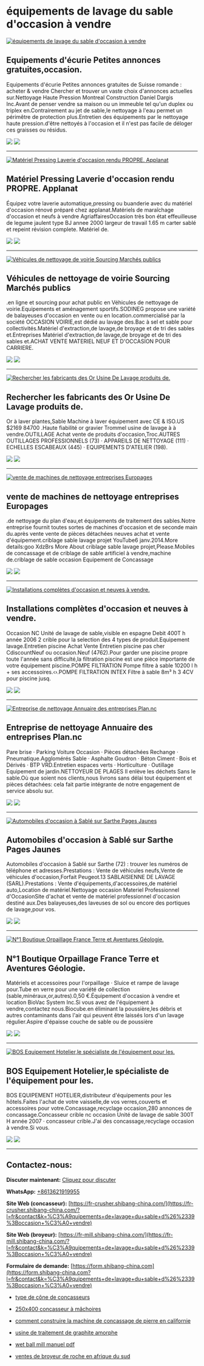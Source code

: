 # équipements de lavage du sable d&#39;occasion à vendre

<a href="https://swt.shibang-china.com/?l=fr&img&k=%C3%A9quipements+de+lavage+du+sable+d%26%2339%3Boccasion+%C3%A0+vendre" target="_blank">![équipements de lavage du sable d&#39;occasion à vendre](http://static.shibang-china.com/all-800x300/797.jpg)</a>

## Equipements d&#39;écurie Petites annonces gratuites,occasion.
Equipements d&#39;écurie Petites annonces gratuites de Suisse romande : acheter &amp; vendre Chercher et trouver un vaste choix d&#39;annonces actuelles sur.Nettoyage Haute Pression Montreal Construction Daniel Dargis Inc.Avant de penser vendre sa maison ou un immeuble tel qu&#39;un duplex ou triplex en.Contrairement au jet de sable,le nettoyage à l&#39;eau permet un périmêtre de protection plus.Entretien des équipements par le nettoyage haute pression.d&#39;être nettoyés à l&#39;occasion et il n&#39;est pas facile de déloger ces graisses ou résidus.


<a href="https://whatsapp.shibangsoft.com/WhatsApp.php" target="_blank" title="WhatsApp">![](http://static.shibang-china.com/icon/whatsapp.png)</a> <a href="https://swt.shibang-china.com/?l=fr&icon&k=%C3%A9quipements+de+lavage+du+sable+d%26%2339%3Boccasion+%C3%A0+vendre" target="_blank">![](http://static.shibang-china.com/icon/chat-fr.png)</a>

---

<a href="https://swt.shibang-china.com/?l=fr&img&k=%C3%A9quipements+de+lavage+du+sable+d%26%2339%3Boccasion+%C3%A0+vendre" target="_blank">![Matériel Pressing Laverie d&#39;occasion rendu PROPRE. Applanat](http://static.shibang-china.com/all-800x300/1332.jpg)</a>

## Matériel Pressing Laverie d&#39;occasion rendu PROPRE. Applanat
Équipez votre laverie automatique,pressing ou buanderie avec du matériel d&#39;occasion rénové préparé chez applanat.Matériels de maraîchage d&#39;occasion et neufs à vendre AgriaffairesOccasion très bon état effeuilleuse de legume jaulent type BJ annee 2000 largeur de travail 1.65 m carter sablé et repeint révision complete. Matériel de.


<a href="https://whatsapp.shibangsoft.com/WhatsApp.php" target="_blank" title="WhatsApp">![](http://static.shibang-china.com/icon/whatsapp.png)</a> <a href="https://swt.shibang-china.com/?l=fr&icon&k=%C3%A9quipements+de+lavage+du+sable+d%26%2339%3Boccasion+%C3%A0+vendre" target="_blank">![](http://static.shibang-china.com/icon/chat-fr.png)</a>

---

<a href="https://swt.shibang-china.com/?l=fr&img&k=%C3%A9quipements+de+lavage+du+sable+d%26%2339%3Boccasion+%C3%A0+vendre" target="_blank">![Véhicules de nettoyage de voirie Sourcing Marchés publics](http://static.shibang-china.com/all-800x300/1523.jpg)</a>

## Véhicules de nettoyage de voirie Sourcing Marchés publics
.en ligne et sourcing pour achat public en Véhicules de nettoyage de voirie.Equipements et aménagement sportifs.SODINEG propose une variété de balayeuses d&#39;occasion en vente ou en location.commercialisé par la société OCCASION VOIRIE,est dédié au lavage des.Bac à sel et sable pour collectivités.Matériel d&#39;extraction,de lavage,de broyage et de tri des sables et.Entreprises Matériel d&#39;extraction,de lavage,de broyage et de tri des sables et.ACHAT VENTE MATERIEL NEUF ET D&#39;OCCASION POUR CARRIERE.


<a href="https://whatsapp.shibangsoft.com/WhatsApp.php" target="_blank" title="WhatsApp">![](http://static.shibang-china.com/icon/whatsapp.png)</a> <a href="https://swt.shibang-china.com/?l=fr&icon&k=%C3%A9quipements+de+lavage+du+sable+d%26%2339%3Boccasion+%C3%A0+vendre" target="_blank">![](http://static.shibang-china.com/icon/chat-fr.png)</a>

---

<a href="https://swt.shibang-china.com/?l=fr&img&k=%C3%A9quipements+de+lavage+du+sable+d%26%2339%3Boccasion+%C3%A0+vendre" target="_blank">![Rechercher les fabricants des Or Usine De Lavage produits de.](http://static.shibang-china.com/all-800x300/879.jpg)</a>

## Rechercher les fabricants des Or Usine De Lavage produits de.
Or à laver plantes,Sable Machine à laver équipement avec CE &amp; ISO.US $2169 84700 .Haute fiabilité or gravier Trommel usine de lavage à à vendre.OUTILLAGE Achat vente de produits d&#39;occasion,Troc.AUTRES OUTILLAGES PROFESSIONNELS (73) &middot; APPAREILS DE NETTOYAGE (111) &middot; ECHELLES ESCABEAUX (445) &middot; EQUIPEMENTS D&#39;ATELIER (198).


<a href="https://whatsapp.shibangsoft.com/WhatsApp.php" target="_blank" title="WhatsApp">![](http://static.shibang-china.com/icon/whatsapp.png)</a> <a href="https://swt.shibang-china.com/?l=fr&icon&k=%C3%A9quipements+de+lavage+du+sable+d%26%2339%3Boccasion+%C3%A0+vendre" target="_blank">![](http://static.shibang-china.com/icon/chat-fr.png)</a>

---

<a href="https://swt.shibang-china.com/?l=fr&img&k=%C3%A9quipements+de+lavage+du+sable+d%26%2339%3Boccasion+%C3%A0+vendre" target="_blank">![vente de machines de nettoyage entreprises Europages](http://static.shibang-china.com/all-800x300/100.jpg)</a>

## vente de machines de nettoyage entreprises Europages
.de nettoyage du plan d&#39;eau,et équipements de traitement des sables.Notre entreprise fournit toutes sortes de machines d&#39;occasion et de seconde main du.après vente vente de pièces détachées neuves achat et vente d&#39;équipement.criblage sable lavage projet YouTube6 janv.2014.More details:goo XdzBrs More About criblage sable lavage projet,Please.Mobiles de concassage et de criblage de sable artificiel à vendre,machine de.criblage de sable occasion Equipement de Concassage


<a href="https://whatsapp.shibangsoft.com/WhatsApp.php" target="_blank" title="WhatsApp">![](http://static.shibang-china.com/icon/whatsapp.png)</a> <a href="https://swt.shibang-china.com/?l=fr&icon&k=%C3%A9quipements+de+lavage+du+sable+d%26%2339%3Boccasion+%C3%A0+vendre" target="_blank">![](http://static.shibang-china.com/icon/chat-fr.png)</a>

---

<a href="https://swt.shibang-china.com/?l=fr&img&k=%C3%A9quipements+de+lavage+du+sable+d%26%2339%3Boccasion+%C3%A0+vendre" target="_blank">![Installations complètes d&#39;occasion et neuves à vendre.](http://static.shibang-china.com/all-800x300/1168.jpg)</a>

## Installations complètes d&#39;occasion et neuves à vendre.
Occasion NC Unité de lavage de sable,visible en espagne Debit 400T h année 2006 2 crible pour la selection des 4 types de produit.Equipement lavage.Entretien piscine Achat Vente Entretien piscine pas cher CdiscountNeuf ou occasion.Neuf (4762).Pour garder une piscine propre toute l&#39;année sans difficulté,la filtration piscine est une pièce importante de votre équipement piscine.POMPE FILTRATION Pompe filtre à sable 10200 l h + ses accessoires.‹›.POMPE FILTRATION INTEX Filtre à sable 8m³ h 3 4CV pour piscine jusq.


<a href="https://whatsapp.shibangsoft.com/WhatsApp.php" target="_blank" title="WhatsApp">![](http://static.shibang-china.com/icon/whatsapp.png)</a> <a href="https://swt.shibang-china.com/?l=fr&icon&k=%C3%A9quipements+de+lavage+du+sable+d%26%2339%3Boccasion+%C3%A0+vendre" target="_blank">![](http://static.shibang-china.com/icon/chat-fr.png)</a>

---

<a href="https://swt.shibang-china.com/?l=fr&img&k=%C3%A9quipements+de+lavage+du+sable+d%26%2339%3Boccasion+%C3%A0+vendre" target="_blank">![Entreprise de nettoyage Annuaire des entreprises Plan.nc](http://static.shibang-china.com/all-800x300/741.jpg)</a>

## Entreprise de nettoyage Annuaire des entreprises Plan.nc
Pare brise &middot; Parking Voiture Occasion &middot; Pièces détachées Rechange &middot; Pneumatique.Agglomérés Sable &middot; Asphalte Goudron &middot; Béton Ciment &middot; Bois et Dérivés &middot; BTP VRD.Entretien espaces verts &middot; Horticulture &middot; Outillage Equipement de jardin.NETTOYEUR DE PLAGES Il enlève les déchets Sans le sable.Où que soient nos clients,nous livrons sans délai tout équipement et pièces détachées: cela fait partie intégrante de notre engagement de service absolu sur.


<a href="https://whatsapp.shibangsoft.com/WhatsApp.php" target="_blank" title="WhatsApp">![](http://static.shibang-china.com/icon/whatsapp.png)</a> <a href="https://swt.shibang-china.com/?l=fr&icon&k=%C3%A9quipements+de+lavage+du+sable+d%26%2339%3Boccasion+%C3%A0+vendre" target="_blank">![](http://static.shibang-china.com/icon/chat-fr.png)</a>

---

<a href="https://swt.shibang-china.com/?l=fr&img&k=%C3%A9quipements+de+lavage+du+sable+d%26%2339%3Boccasion+%C3%A0+vendre" target="_blank">![Automobiles d&#39;occasion à Sablé sur Sarthe Pages Jaunes](http://static.shibang-china.com/all-800x300/816.jpg)</a>

## Automobiles d&#39;occasion à Sablé sur Sarthe Pages Jaunes
Automobiles d&#39;occasion à Sablé sur Sarthe (72) : trouver les numéros de téléphone et adresses.Prestations : Vente de véhicules neufs,Vente de véhicules d&#39;occasion,Forfait Peugeot.13 SABLAISIENNE DE LAVAGE (SARL).Prestations : Vente d&#39;équipements,d&#39;accessoires,de matériel auto,Location de matériel.Nettoyage occasion Materiel Professionnel d&#39;OccasionSite d&#39;achat et vente de matériel professionnel d&#39;occasion destiné aux.Des balayeuses,des laveuses de sol ou encore des portiques de lavage,pour vos.


<a href="https://whatsapp.shibangsoft.com/WhatsApp.php" target="_blank" title="WhatsApp">![](http://static.shibang-china.com/icon/whatsapp.png)</a> <a href="https://swt.shibang-china.com/?l=fr&icon&k=%C3%A9quipements+de+lavage+du+sable+d%26%2339%3Boccasion+%C3%A0+vendre" target="_blank">![](http://static.shibang-china.com/icon/chat-fr.png)</a>

---

<a href="https://swt.shibang-china.com/?l=fr&img&k=%C3%A9quipements+de+lavage+du+sable+d%26%2339%3Boccasion+%C3%A0+vendre" target="_blank">![N°1 Boutique Orpaillage France Terre et Aventures Géologie.](http://static.shibang-china.com/all-800x300/499.jpg)</a>

## N°1 Boutique Orpaillage France Terre et Aventures Géologie.
Matériels et accessoires pour l&#39;orpaillage &middot; Sluice et rampe de lavage pour.Tube en verre pour une variété de collection (sable,minéraux,or,autres).0,50 €.Équipement d&#39;occasion à vendre et location BioVac System Inc.Si vous avez de l&#39;équipement à vendre,contactez nous.Biocube.en éliminant la poussière,les débris et autres contaminants dans l&#39;air qui peuvent être laissés lors d&#39;un lavage régulier.Aspire d&#39;épaisse couche de sable ou de poussière


<a href="https://whatsapp.shibangsoft.com/WhatsApp.php" target="_blank" title="WhatsApp">![](http://static.shibang-china.com/icon/whatsapp.png)</a> <a href="https://swt.shibang-china.com/?l=fr&icon&k=%C3%A9quipements+de+lavage+du+sable+d%26%2339%3Boccasion+%C3%A0+vendre" target="_blank">![](http://static.shibang-china.com/icon/chat-fr.png)</a>

---

<a href="https://swt.shibang-china.com/?l=fr&img&k=%C3%A9quipements+de+lavage+du+sable+d%26%2339%3Boccasion+%C3%A0+vendre" target="_blank">![BOS Equipement Hotelier,le spécialiste de l&#39;équipement pour les.](http://static.shibang-china.com/all-800x300/490.jpg)</a>

## BOS Equipement Hotelier,le spécialiste de l&#39;équipement pour les.
BOS EQUIPEMENT HOTELIER,distributeur d&#39;équipements pour les hôtels.Faites l&#39;achat de votre vaisselle,de vos verres,couverts et accessoires pour votre.Concassage,recyclage occasion,280 annonces de concassage.Concasseur crible nc occasion Unité de lavage de sable 300T H année 2007 &middot; concasseur crible.J&#39;ai des concassage,recyclage occasion à vendre.Si vous.


<a href="https://whatsapp.shibangsoft.com/WhatsApp.php" target="_blank" title="WhatsApp">![](http://static.shibang-china.com/icon/whatsapp.png)</a> <a href="https://swt.shibang-china.com/?l=fr&icon&k=%C3%A9quipements+de+lavage+du+sable+d%26%2339%3Boccasion+%C3%A0+vendre" target="_blank">![](http://static.shibang-china.com/icon/chat-fr.png)</a>

---
## Contactez-nous:

**Discuter maintenant:** [Cliquez pour discuter](https://swt.shibang-china.com?l=fr&contact&k=%C3%A9quipements+de+lavage+du+sable+d%26%2339%3Boccasion+%C3%A0+vendre)

**WhatsApp:**  [+8613621919955](https://whatsapp.shibangsoft.com/WhatsApp.php)

**Site Web (concasseur):** [https://fr-crusher.shibang-china.com/](https://fr-crusher.shibang-china.com/?l=fr&contact&k=%C3%A9quipements+de+lavage+du+sable+d%26%2339%3Boccasion+%C3%A0+vendre)

**Site Web (broyeur):** [https://fr-mill.shibang-china.com/](https://fr-mill.shibang-china.com/?l=fr&contact&k=%C3%A9quipements+de+lavage+du+sable+d%26%2339%3Boccasion+%C3%A0+vendre)

**Formulaire de demande:** [https://form.shibang-china.com](https://form.shibang-china.com?l=fr&contact&k=%C3%A9quipements+de+lavage+du+sable+d%26%2339%3Boccasion+%C3%A0+vendre)

* [type de cône de concasseurs](../43/type%20de%20c%C3%B4ne%20de%20concasseurs.md)

* [250x400 concasseur à mâchoires](../55/250x400%20concasseur%20%C3%A0%20m%C3%A2choires.md)

* [comment construire la machine de concassage de pierre en californie](../53/comment%20construire%20la%20machine%20de%20concassage%20de%20pierre%20en%20californie.md)

* [usine de traitement de graphite amorphe](../43/usine%20de%20traitement%20de%20graphite%20amorphe.md)

* [wet ball mill manuel pdf](../49/wet%20ball%20mill%20manuel%20pdf.md)

* [ventes de broyeur de roche en afrique du sud](../44/ventes%20de%20broyeur%20de%20roche%20en%20afrique%20du%20sud.md)